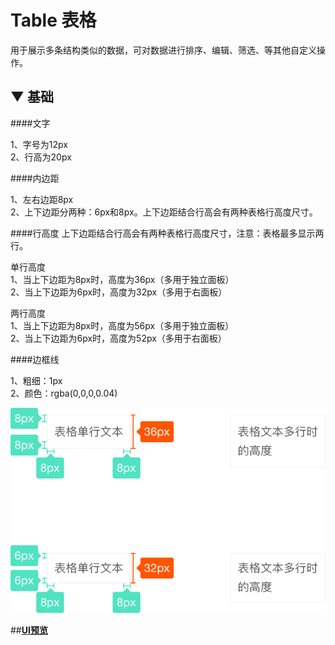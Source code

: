 # Table 表格

用于展示多条结构类似的数据，可对数据进行排序、编辑、筛选、等其他自定义操作。

## ▼ 基础


####文字
> 
1、字号为12px
<br>
2、行高为20px

####内边距
> 
1、左右边距8px
<br>
2、上下边距分两种：6px和8px。上下边距结合行高会有两种表格行高度尺寸。

####行高度
上下边距结合行高会有两种表格行高度尺寸，注意：表格最多显示两行。
> 
单行高度
<br>
1、当上下边距为8px时，高度为36px（多用于独立面板）
<br>
2、当上下边距为6px时，高度为32px（多用于右面板）

> 
两行高度
<br>
1、当上下边距为8px时，高度为56px（多用于独立面板）
<br>
2、当上下边距为6px时，高度为52px（多用于右面板）

####边框线
> 
1、粗细：1px
<br>
2、颜色：rgba(0,0,0,0.04)

![UI预览](../imgs/table/1.png)

##**[UI预览](http://www.163.com)**